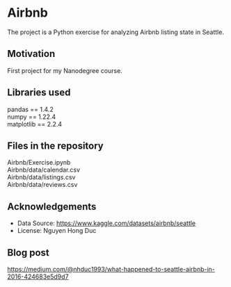 # Airbnb

The project is a Python exercise for analyzing Airbnb listing state in Seattle.

## Motivation

First project for my Nanodegree course.

## Libraries used

pandas == 1.4.2<br />
numpy == 1.22.4<br />
matplotlib == 2.2.4<br />

## Files in the repository

Airbnb/Exercise.ipynb<br />
Airbnb/data/calendar.csv<br />
Airbnb/data/listings.csv<br />
Airbnb/data/reviews.csv<br />

## Acknowledgements
- Data Source: https://www.kaggle.com/datasets/airbnb/seattle <br />
- License: Nguyen Hong Duc <br />

## Blog post
https://medium.com/@nhduc1993/what-happened-to-seattle-airbnb-in-2016-424683e5d9d7

